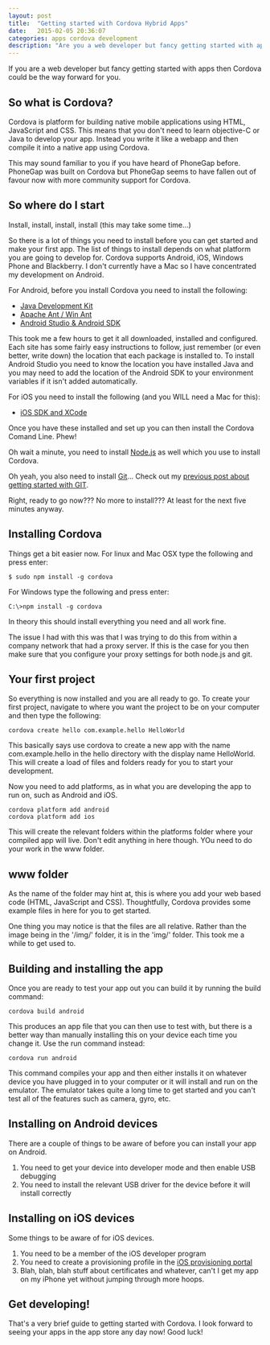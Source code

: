 ```yaml
---
layout: post
title:  "Getting started with Cordova Hybrid Apps"
date:   2015-02-05 20:36:07
categories: apps cordova development
description: "Are you a web developer but fancy getting started with apps? Cordova could be your way in to hybrid apps!"
---
```


If you are a web developer but fancy getting started with apps then Cordova could be the way forward for you.

## So what is Cordova?

Cordova is platform for building native mobile applications using HTML, JavaScript and CSS. This means that you don't need to learn objective-C or Java to develop your app. Instead you write it like a webapp and then compile it into a native app using Cordova.

This may sound familiar to you if you have heard of PhoneGap before. PhoneGap was built on Cordova but PhoneGap seems to have fallen out of favour now with more community support for Cordova.

## So where do I start

Install, install, install, install (this may take some time...)

So there is a lot of things you need to install before you can get started and make your first app. The list of things to install depends on what platform you are going to develop for. Cordova supports Android, iOS, Windows Phone and Blackberry. I don't currently have a Mac so I have concentrated my development on Android.

For Android, before you install Cordova you need to install the following:

- [Java Development Kit](http://www.oracle.com/technetwork/java/javase/downloads/jdk7-downloads-1880260.html)
- [Apache Ant / Win Ant](https://code.google.com/p/winant/)
- [Android Studio & Android SDK](http://developer.android.com/sdk/index.html)

This took me a few hours to get it all downloaded, installed and configured. Each site has some fairly easy instructions to follow, just remember (or even better, write down) the location that each package is installed to. To install Android Studio you need to know the location you have installed Java and you may need to add the location of the Android SDK to your environment variables if it isn't added automatically.

For iOS you need to install the following (and you WILL need a Mac for this):

- [iOS SDK and XCode](https://itunes.apple.com/us/app/xcode/id497799835?mt=12)

Once you have these installed and set up you can then install the Cordova Comand Line. Phew!

Oh wait a minute, you need to install [Node.js](http://nodejs.org/) as well which you use to install Cordova.

Oh yeah, you also need to install [Git](http://git-scm.com/)... Check out my [previous post about getting started with GIT](http://www.csrhymes.com/training/learning/developer/2015/01/22/how-to-become-a-web-developer-part-3.html).

Right, ready to go now??? No more to install??? At least for the next five minutes anyway.

## Installing Cordova

Things get a bit easier now. For linux and Mac OSX type the following and press enter:

    $ sudo npm install -g cordova

For Windows type the following and press enter:

    C:\>npm install -g cordova

In theory this should install everything you need and all work fine.

The issue I had with this was that I was trying to do this from within a company network that had a proxy server. If this is the case for you then make sure that you configure your proxy settings for both node.js and git.

## Your first project

So everything is now installed and you are all ready to go. To create your first project, navigate to where you want the project to be on your computer and then type the following:

    cordova create hello com.example.hello HelloWorld

This basically says use cordova to create a new app with the name com.example.hello in the hello directory with the display name HelloWorld. This will create a load of files and folders ready for you to start your development.

Now you need to add platforms, as in what you are developing the app to run on, such as Android and iOS.

    cordova platform add android
    cordova platform add ios

This will create the relevant folders within the platforms folder where your compiled app will live. Don't edit anything in here though. YOu need to do your work in the www folder.

## www folder

As the name of the folder may hint at, this is where you add your web based code (HTML, JavaScript and CSS). Thoughtfully, Cordova provides some example files in here for you to get started.

One thing you may notice is that the files are all relative. Rather than the image being in the '/img/' folder, it is in the 'img/' folder. This took me a while to get used to.

## Building and installing the app

Once you are ready to test your app out you can build it by running the build command:

    cordova build android

This produces an app file that you can then use to test with, but there is a better way than manually installing this on your device each time you change it. Use the run command instead:

    cordova run android

This command compiles your app and then either installs it on whatever device you have plugged in to your computer or it will install and run on the emulator. The emulator takes quite a long time to get started and you can't test all of the features such as camera, gyro, etc.

## Installing on Android devices

There are a couple of things to be aware of before you can install your app on Android.

1. You need to get your device into developer mode and then enable USB debugging
2. You need to install the relevant USB driver for the device before it will install correctly

## Installing on iOS devices

Some things to be aware of for iOS devices.

1. You need to be a member of the iOS developer program
2. You need to create a provisioning profile in the [iOS provisioning portal](https://developer.apple.com/ios/manage/overview/index.action)
3. Blah, blah, blah stuff about certificates and whatever, can't I get my app on my iPhone yet without jumping through more hoops.

## Get developing!

That's a very brief guide to getting started with Cordova. I look forward to seeing your apps in the app store any day now! Good luck!
